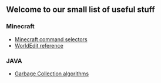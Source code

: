 ## Welcome to our small list of useful stuff

### Minecraft

  - [Minecraft command selectors](MC/placeholders)
  - [WorldEdit reference](MC/WE)

### JAVA

  - [Garbage Collection algorithms](java/GC)
